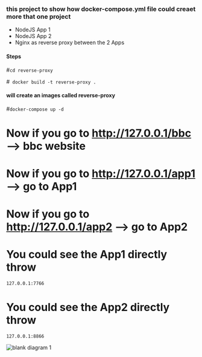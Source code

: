 ### this project to show how docker-compose.yml file could creaet more that one project 


- NodeJS App 1 
- NodeJS App 2
- Nginx as reverse proxy between the 2 Apps 



#### Steps 
#``cd reverse-proxy``

#`` docker build -t reverse-proxy .``

#### will create an images called reverse-proxy
#``docker-compose up -d ``

# Now if you go to http://127.0.0.1/bbc --> bbc website

# Now if you go to http://127.0.0.1/app1 --> go to App1

# Now if you go to http://127.0.0.1/app2 --> go to App2


# You could see the App1 directly throw 

```127.0.0.1:7766```

# You could see the App2 directly throw 

```127.0.0.1:8866```

![blank diagram 1](https://user-images.githubusercontent.com/20526165/45691992-04fde900-bb5a-11e8-88d8-1dd49cde1677.png)
